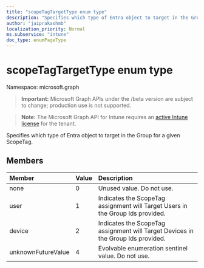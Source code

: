 ```yaml
---
title: "scopeTagTargetType enum type"
description: "Specifies which type of Entra object to target in the Group for a given ScopeTag."
author: "jaiprakashmb"
localization_priority: Normal
ms.subservice: "intune"
doc_type: enumPageType
---
```


# scopeTagTargetType enum type

Namespace: microsoft.graph

> **Important:** Microsoft Graph APIs under the /beta version are subject to change; production use is not supported.

> **Note:** The Microsoft Graph API for Intune requires an [active Intune license](https://go.microsoft.com/fwlink/?linkid=839381) for the tenant.

Specifies which type of Entra object to target in the Group for a given ScopeTag.

## Members
|Member|Value|Description|
|:---|:---|:---|
|none|0|Unused value. Do not use.|
|user|1|Indicates the ScopeTag assignment will Target Users in the Group Ids provided.|
|device|2|Indicates the ScopeTag assignment will Target Devices in the Group Ids provided.|
|unknownFutureValue|4|Evolvable enumeration sentinel value. Do not use.|
